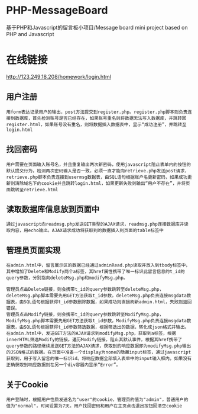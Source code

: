 # PHP-MessageBoard
基于PHP和Javascript的留言板小项目/Message board mini project based on PHP and Javascript

# 在线链接
http://123.249.18.208/homework/login.html

## 用户注册
```
用form表达记录用户的输出，post方法提交到register.php。register.php脚本则负责连接到数据库，首先检测账号是否已经存在，如果账号重名则将数据无法写入数据库，并跳转回register.html，如果账号没有重名，则将数据插入数据表中，显示“成功注册”，并跳转至login.html
```

## 找回密码
```
用户需要在页面输入账号名，并且重复输出两次新密码，使用javascript阻止表单内的按钮的默认提交行为，检测两次密码输入是否一致，必须一直才能向retrieve.php发送post请求，retrieve.php脚本负责连接到usermsg数据表，由SQL语句根据账户名更新密码，如果成功更新则清除域名下的cookie并且跳转login.html，如果更新失败则输出“用户不存在”，并将页面跳转至retrieve.html
```

## 读取数据库信息放到页面中
```
通过javascript向readmsg.php发送GET类型的AJAX请求，readmsg.php连接数据库并读取内容，用echo输出。AJAX请求成功将获取到的数据插入到页面的table标签中
```

## 管理员页面实现
```
在admin.html中，留言展示区的数据已经通过adminRead.php读取并放入到tbody标签中，其中增加了Delete和Modify两个a标签，其href属性携带了唯一标识此留言信息的t_id的query参数，分别指向deleteMsg.php和modifyMsg.php。
```
```
管理员点击Delete链接，则会携带t_id的query参数跳转至deleteMsg.php，deleteMsg.php脚本需要先用GET方法获取t_id参数。deleteMsg.php负责连接msgdata数据表，由SQL语句根据获得t_id参数删除数据，如果成功则直接刷新admin.html，失败则返回错误。
管理员点击Modify链接，则会携带t_id的query参数跳转至ModifyMsg.php，ModifyMsg.php脚本需要先用GET方法获取t_id参数。ModifyMsg.php负责连接msgdata数据表，由SQL语句根据获得t_id参数筛选数据，根据筛选出的数据，转化成json格式并输出。在admin.html中，发送GET方法的AJAX请求到modifyMsg.php，获取到a标签，根据innerHTML筛选Modify的链接。遍历Modify链接，阻止其默认事件，根据其href携带了query参数的路径继续发送GET方法的AJAX请求，获取到的响应数据即为modifyMsg.php输出的JSON格式的数据。在页面中准备一个display为none的隐藏input标签，通过javascript获取到，用于写入留言的唯一标识id。将响应数据全部填入表单中的input输入框内。如果没有正确获取到响应数据则在另一个div容器内显示“Error”。
```

## 关于Cookie
```
用户登陆时，根据用户性质发送名为"user"的cookie，管理员的值为"admin"，普通用户的值为"normal"，时间设置为7天。用户找回密码和用户在主页点击退出按钮回清空cookie
```

